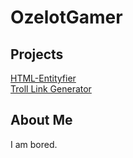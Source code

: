 # OzelotGamer
## Projects
[HTML-Entityfier](HTMLEntityfier.html)  
[Troll Link Generator](yttrollgenerator.html)
## About Me
I am bored.
